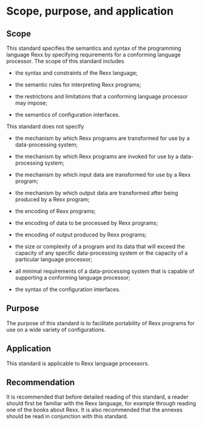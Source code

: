 # Scope, purpose, and application
## Scope
This standard specifies the semantics and syntax
of the programming language Rexx by specifying
requirements for a conforming language processor.
The scope of this standard includes

- the syntax and constraints of the Rexx
language;

- the semantic rules for interpreting Rexx
programs;

- the restrictions and limitations that a
conforming language processor may impose;

- the semantics of configuration interfaces.

This standard does not specify

- the mechanism by which Rexx programs are
transformed for use by a data-processing
system;

- the mechanism by which Rexx programs are
invoked for use by a data-processing system;

- the mechanism by which input data are
transformed for use by a Rexx program;

- the mechanism by which output data are
transformed after being produced by a Rexx
program;

- the encoding of Rexx programs;

- the encoding of data to be processed by Rexx
programs;

- the encoding of output produced by Rexx
programs;

- the size or complexity of a program and its
data that will exceed the capacity of any specific
data-processing system or the capacity of a
particular language processor;

- all minimal requirements of a data-processing
system that is capable of supporting a
conforming language processor;

- the syntax of the configuration interfaces.

## Purpose

The purpose of this standard is to facilitate
portability of Rexx programs for use on a wide
variety of configurations.

## Application

This standard is applicable to Rexx language
processors.

## Recommendation

It is recommended that before detailed reading of
this standard, a reader should first be familiar with
the Rexx language, for example through reading
one of the books about Rexx. It is also
recommended that the annexes should be read in
conjunction with this standard.

